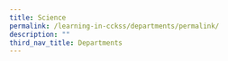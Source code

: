 ```yaml
---
title: Science
permalink: /learning-in-cckss/departments/permalink/
description: ""
third_nav_title: Departments
---
```

